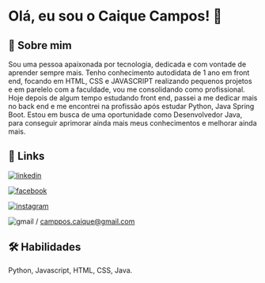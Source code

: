 
# Olá, eu sou o Caique Campos! 👋


## 🚀 Sobre mim
Sou uma pessoa apaixonada por tecnologia, dedicada e com vontade de aprender sempre mais.
Tenho conhecimento autodidata de 1 ano em front end, focando em HTML, CSS e JAVASCRIPT realizando pequenos projetos e em parelelo com a faculdade, vou me consolidando como profissional.
Hoje depois de algum tempo estudando front end, passei a me dedicar mais no back end e me encontrei na profissão após estudar Python, Java Spring Boot.
Estou em busca de uma oportunidade como Desenvolvedor Java, para conseguir aprimorar ainda mais meus conhecimentos e melhorar ainda mais.



## 🔗 Links

[![linkedin](https://img.shields.io/badge/linkedin-0A66C2?style=for-the-badge&logo=linkedin&logoColor=white)](https://www.linkedin.com/in/caique-campos-128033180/)

[![facebook](https://img.shields.io/badge/Facebook-1877F2?style=for-the-badge&logo=facebook&logoColor=white)](https://www.facebook.com/camposcaique/)

[![instagram](https://img.shields.io/badge/Instagram-E4405F?style=for-the-badge&logo=instagram&logoColor=white
)](https://www.instagram.com/camposcaique/)

![gmail](https://img.shields.io/badge/Gmail-D14836?style=for-the-badge&logo=gmail&logoColor=white
) /  camppos.caique@gmail.com

## 🛠 Habilidades
Python, Javascript, HTML, CSS, Java.

